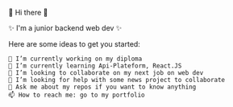 👋 Hi there 👋

 ✨ I'm a junior backend web dev ✨

Here are some ideas to get you started:

    🔭 I’m currently working on my diploma
    🌱 I’m currently learning Api-Plateform, React.JS
    👯 I’m looking to collaborate on my next job on web dev
    🤔 I’m looking for help with some news project to collaborate
    💬 Ask me about my repos if you want to know anything
    📫 How to reach me: go to my portfolio
